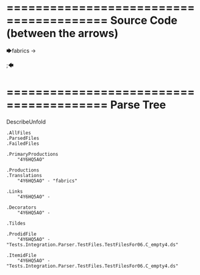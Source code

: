 ========================================
Source Code (between the arrows)
========================================

🡆fabrics -> 

;🡄

========================================
Parse Tree
========================================
DescribeUnfold

    .AllFiles
    .ParsedFiles
    .FailedFiles

    .PrimaryProductions
        "4Y6HQ5AO" 

    .Productions
    .Translations
        "4Y6HQ5AO" - "fabrics"

    .Links
        "4Y6HQ5AO" - 

    .Decorators
        "4Y6HQ5AO" - 

    .Tildes

    .ProdidFile
        "4Y6HQ5AO" - "Tests.Integration.Parser.TestFiles.TestFilesFor06.C_empty4.ds"

    .ItemidFile
        "4Y6HQ5AO" - "Tests.Integration.Parser.TestFiles.TestFilesFor06.C_empty4.ds"

